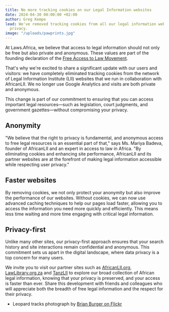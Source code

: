 ```yaml
---
title: No more tracking cookies on our Legal Information websites
date: 2024-04-30 00:00:00 +02:00
author: Greg Kempe
lead: We've removed tracking cookies from all our legal information websites to improve
  privacy.
image: "/uploads/pawprints.jpg"
---
```


At Laws.Africa, we believe that access to legal information should not only be
free but also private and anonymous. These values are part of the founding
declaration of the [Free Access to Law Movement](https://en.wikipedia.org/wiki/Free_Access_to_Law_Movement).

That's why we're excited to share a significant update with our users and
visitors: we have completely eliminated tracking cookies from the network of
Legal Information Institute (LII) websites that we run in collaboration with
AfricanLII. We no longer use Google Analytics and visits are both private and anonymous.

This change is part of our commitment to ensuring that you can access important
legal resources—such as legislation, court judgments, and government
gazettes—without compromising your privacy.

## Anonymity

"We believe that the right to privacy is fundamental, and anonymous access to free legal
resources is an essential part of that," says Ms. Mariya Badeva, founder of AfricanLII
and an expert in access to law in Africa. "By eliminating cookies and enhancing site
performance, AfricanLII and its partner websites are at the forefront of making
legal information accessible while respecting user privacy."

## Faster websites

By removing cookies, we not only protect your anonymity but also improve the
performance of our websites. Without cookies, we can now use advanced caching
techniques to help our pages load faster, allowing you to access the
information you need more quickly and efficiently. This means less time waiting
and more time engaging with critical legal information.

## Privacy-first

Unlike many other sites, our privacy-first approach ensures that your search
history and site interactions remain confidential and anonymous. This commitment sets us
apart in the digital landscape, where data privacy is a top concern for many
users.

We invite you to visit our partner sites such as [AfricanLII.org](https://africanlii.org),
[LawLibrary.org.za](https://lawlibrary.org.za) and [TanzLII](https://tanzlii.org) to
explore our broad collection of African legal information, knowing that
your privacy is preserved, and your access is faster than ever. Share this
development with friends and colleagues who will appreciate both the breadth of
free legal information and the respect for their privacy.

* Leopard tracks photograph by [Brian Burger on Flickr](https://www.flickr.com/photos/wirelizard/1608409234)
